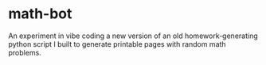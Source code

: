 # math-bot
An experiment in vibe coding a new version of an old homework-generating python script I built to generate printable pages with random math problems.
